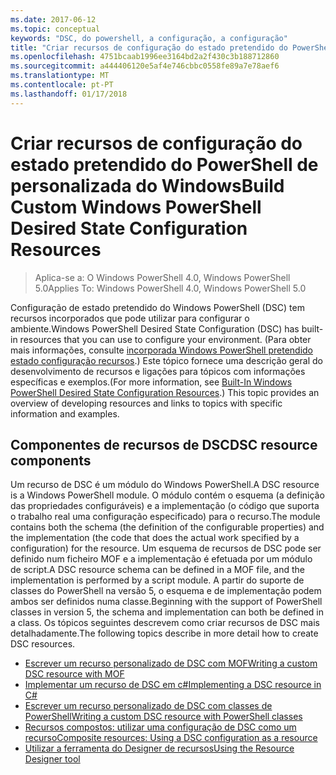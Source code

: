 ```yaml
---
ms.date: 2017-06-12
ms.topic: conceptual
keywords: "DSC, do powershell, a configuração, a configuração"
title: "Criar recursos de configuração do estado pretendido do PowerShell de personalizada do Windows"
ms.openlocfilehash: 4751bcaab1996ee3164bd2a2f430c3b188712860
ms.sourcegitcommit: a444406120e5af4e746cbbc0558fe89a7e78aef6
ms.translationtype: MT
ms.contentlocale: pt-PT
ms.lasthandoff: 01/17/2018
---
```

# <a name="build-custom-windows-powershell-desired-state-configuration-resources"></a><span data-ttu-id="f04dc-103">Criar recursos de configuração do estado pretendido do PowerShell de personalizada do Windows</span><span class="sxs-lookup"><span data-stu-id="f04dc-103">Build Custom Windows PowerShell Desired State Configuration Resources</span></span>

> <span data-ttu-id="f04dc-104">Aplica-se a: O Windows PowerShell 4.0, Windows PowerShell 5.0</span><span class="sxs-lookup"><span data-stu-id="f04dc-104">Applies To: Windows PowerShell 4.0, Windows PowerShell 5.0</span></span>

<span data-ttu-id="f04dc-105">Configuração de estado pretendido do Windows PowerShell (DSC) tem recursos incorporados que pode utilizar para configurar o ambiente.</span><span class="sxs-lookup"><span data-stu-id="f04dc-105">Windows PowerShell Desired State Configuration (DSC) has built-in resources that you can use to configure your environment.</span></span> <span data-ttu-id="f04dc-106">(Para obter mais informações, consulte [incorporada Windows PowerShell pretendido estado configuração recursos](builtInResource.md).) Este tópico fornece uma descrição geral do desenvolvimento de recursos e ligações para tópicos com informações específicas e exemplos.</span><span class="sxs-lookup"><span data-stu-id="f04dc-106">(For more information, see [Built-In Windows PowerShell Desired State Configuration Resources](builtInResource.md).) This topic provides an overview of developing resources and links to topics with specific information and examples.</span></span>

## <a name="dsc-resource-components"></a><span data-ttu-id="f04dc-107">Componentes de recursos de DSC</span><span class="sxs-lookup"><span data-stu-id="f04dc-107">DSC resource components</span></span>

<span data-ttu-id="f04dc-108">Um recurso de DSC é um módulo do Windows PowerShell.</span><span class="sxs-lookup"><span data-stu-id="f04dc-108">A DSC resource is a Windows PowerShell module.</span></span> <span data-ttu-id="f04dc-109">O módulo contém o esquema (a definição das propriedades configuráveis) e a implementação (o código que suporta o trabalho real uma configuração especificado) para o recurso.</span><span class="sxs-lookup"><span data-stu-id="f04dc-109">The module contains both the schema (the definition of the configurable properties) and the implementation (the code that does the actual work specified by a configuration) for the resource.</span></span> <span data-ttu-id="f04dc-110">Um esquema de recursos de DSC pode ser definido num ficheiro MOF e a implementação é efetuada por um módulo de script.</span><span class="sxs-lookup"><span data-stu-id="f04dc-110">A DSC resource schema can be defined in a MOF file, and the implementation is performed by a script module.</span></span> <span data-ttu-id="f04dc-111">A partir do suporte de classes do PowerShell na versão 5, o esquema e de implementação podem ambos ser definidos numa classe.</span><span class="sxs-lookup"><span data-stu-id="f04dc-111">Beginning with the support of PowerShell classes in version 5, the schema and implementation can both be defined in a class.</span></span> <span data-ttu-id="f04dc-112">Os tópicos seguintes descrevem como criar recursos de DSC mais detalhadamente.</span><span class="sxs-lookup"><span data-stu-id="f04dc-112">The following topics describe in more detail how to create DSC resources.</span></span>

* [<span data-ttu-id="f04dc-113">Escrever um recurso personalizado de DSC com MOF</span><span class="sxs-lookup"><span data-stu-id="f04dc-113">Writing a custom DSC resource with MOF</span></span>](authoringResourceMOF.md)
* [<span data-ttu-id="f04dc-114">Implementar um recurso de DSC em c#</span><span class="sxs-lookup"><span data-stu-id="f04dc-114">Implementing a DSC resource in C#</span></span>](authoringResourceMofCS.md)
* [<span data-ttu-id="f04dc-115">Escrever um recurso personalizado de DSC com classes de PowerShell</span><span class="sxs-lookup"><span data-stu-id="f04dc-115">Writing a custom DSC resource with PowerShell classes</span></span>](authoringResourceClass.md)
* [<span data-ttu-id="f04dc-116">Recursos compostos: utilizar uma configuração de DSC como um recurso</span><span class="sxs-lookup"><span data-stu-id="f04dc-116">Composite resources: Using a DSC configuration as a resource</span></span>](authoringResourceComposite.md)
* [<span data-ttu-id="f04dc-117">Utilizar a ferramenta do Designer de recursos</span><span class="sxs-lookup"><span data-stu-id="f04dc-117">Using the Resource Designer tool</span></span>](authoringResourceMofDesigner.md)

